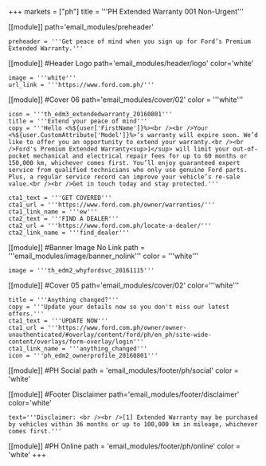 +++
markets = ["ph"]
title = '''PH Extended Warranty 001 Non-Urgent'''

[[module]]
path='email_modules/preheader'

	preheader = '''Get peace of mind when you sign up for Ford’s Premium Extended Warranty.'''

[[module]] #Header Logo
path='email_modules/header/logo'
color='white'

	image = '''white'''
	url_link = '''https://www.ford.com.ph/'''

[[module]] #Cover 06
path='email_modules/cover/02'
color = '''white'''

	icon = '''th_edm3_extendedwarranty_20160801'''
	title = '''Extend your peace of mind'''
	copy = '''Hello <%${user['FirstName']}%><br /><br />Your <%${user.CustomAttribute['Model']}%>’s warranty will expire soon. We’d like to offer you an opportunity to extend your warranty.<br /><br />Ford's Premium Extended Warranty<sup>1</sup> will limit your out-of-pocket mechanical and electrical repair fees for up to 60 months or 150,000 km, whichever comes first. You’ll enjoy guaranteed expert service from qualified technicians who only use genuine Ford parts. Plus, a regular service record can improve your vehicle’s re-sale value.<br /><br />Get in touch today and stay protected.'''

	cta1_text = '''GET COVERED'''
	cta1_url = '''https://www.ford.com.ph/owner/warranties/'''
	cta1_link_name = '''ew'''
	cta2_text = '''FIND A DEALER'''
	cta2_url = '''https://www.ford.com.ph/locate-a-dealer/'''
	cta2_link_name = '''find_dealer'''

[[module]] #Banner Image No Link
path = '''email_modules/image/banner_nolink'''
color = '''white'''

	image = '''th_edm2_whyfordsvc_20161115'''

[[module]] #Cover 05
path='email_modules/cover/02'
color='''white'''

	title = '''Anything changed?'''
	copy = '''Update your details now so you don't miss our latest offers.'''
	cta1_text = '''UPDATE NOW'''
	cta1_url = '''https://www.ford.com.ph/owner/owner-unauthenticated/#overlay/content/ford/ph/en_ph/site-wide-content/overlays/form-overlay/login'''
	cta1_link_name = '''anything_changed'''
	icon = '''ph_edm2_ownerprofile_20160801'''

[[module]] #PH Social
path = 'email_modules/footer/ph/social'
color = 'white'

[[module]] #Footer Disclaimer
path='email_modules/footer/disclaimer'
color='white'

	text='''Disclaimer: <br /><br />[1] Extended Warranty may be purchased by vehicles within 36 months or up to 100,000 km in mileage, whichever comes first.'''

[[module]] #PH Online
path = 'email_modules/footer/ph/online'
color = 'white'
+++